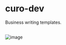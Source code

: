 # curo-dev
Business writing templates.
<br />
<br />

![image](https://user-images.githubusercontent.com/93657779/187095257-d7c8705e-b687-4310-9c70-6426f2294915.png)
